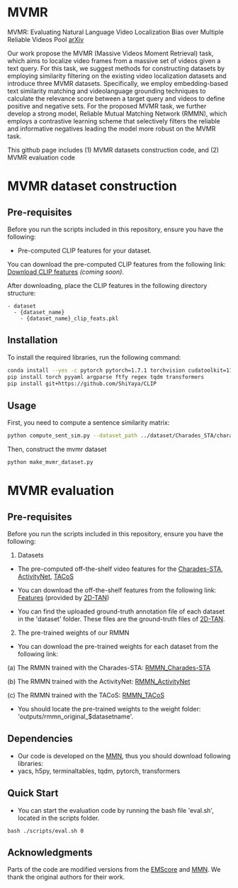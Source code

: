 # MVMR
MVMR: Evaluating Natural Language Video Localization Bias over Multiple Reliable Videos Pool [arXiv](https://arxiv.org/pdf/2309.16701v1.pdf)

Our work propose the MVMR (Massive Videos Moment Retrieval) task, which aims to localize video frames from a massive set of videos given a text query.
For this task, we suggest methods for constructing datasets by employing similarity filtering on the existing video localization datasets and introduce three MVMR datasets.
Specifically, we employ embedding-based text similarity matching and videolanguage grounding techniques to calculate the relevance score between a target query and videos to define positive and negative sets.
For the proposed MVMR task, we further develop a strong model, Reliable Mutual Matching Network (RMMN), which employs a contrastive learning scheme that selectively filters the reliable and informative negatives leading the model more robust on the MVMR task.

This github page includes (1) MVMR datasets construction code, and (2) MVMR evaluation code



# MVMR dataset construction

## Pre-requisites

Before you run the scripts included in this repository, ensure you have the following:

- Pre-computed CLIP features for your dataset.

You can download the pre-computed CLIP features from the following link: [Download CLIP features](#) *(coming soon)*.

After downloading, place the CLIP features in the following directory structure:

```plaintext
- dataset
  - {dataset_name}
    - {dataset_name}_clip_feats.pkl
```

## Installation

To install the required libraries, run the following command:

```bash
conda install --yes -c pytorch pytorch=1.7.1 torchvision cudatoolkit=11.0
pip install torch pyyaml argparse ftfy regex tqdm transformers
pip install git+https://github.com/ShiYaya/CLIP
```

## Usage

First, you need to compute a sentence similarity matrix:
```bash
python compute_sent_sim.py --dataset_path ../dataset/Charades_STA/charades_test.json --dataset_name Charades_STA
```

Then, construct the mvmr dataset
```bash
python make_mvmr_dataset.py
```


# MVMR evaluation

## Pre-requisites

Before you run the scripts included in this repository, ensure you have the following:

1) Datasets
 - The pre-computed off-the-shelf video features for the [Charades-STA](https://prior.allenai.org/projects/charades), [ActivityNet](http://activity-net.org/download.html), [TACoS](https://www.mpi-inf.mpg.de/departments/computer-vision-and-machine-learning/research/vision-and-language/tacos-multi-level-corpus)

 - You can download the off-the-shelf features from the following link: [Features](https://rochester.app.box.com/s/8znalh6y5e82oml2lr7to8s6ntab6mav) (provided by [2D-TAN](https://github.com/microsoft/2D-TAN))

 - You can find the uploaded ground-truth annotation file of each dataset in the 'dataset' folder. These files are the ground-truth files of [2D-TAN](https://github.com/microsoft/2D-TAN).

2) The pre-trained weights of our RMMN
 - You can download the pre-trained weights for each dataset from the following link:
   
 (a) The RMMN trained with the Charades-STA: [RMMN_Charades-STA](http://milabfile.snu.ac.kr:16000/detecting-incongruity/pretrained_weights/best_charades_rmmn.pth)

 (b) The RMMN trained with the ActivityNet: [RMMN_ActivityNet](http://milabfile.snu.ac.kr:16000/detecting-incongruity/pretrained_weights/best_tacos_rmmn.pth)
 
 (c) The RMMN trained with the TACoS: [RMMN_TACoS](http://milabfile.snu.ac.kr:16000/detecting-incongruity/pretrained_weights/best_activitynet_rmmn.pth)

 - You should locate the pre-trained weights to the weight folder: 'outputs/rmmn_original_$datasetname'.

## Dependencies
 - Our code is developed on the [MMN](https://github.com/MCG-NJU/MMN.git), thus you should download following libraries:
 - yacs, h5py, terminaltables, tqdm, pytorch, transformers 


## Quick Start
 - You can start the evaluation code by running the bash file 'eval.sh', located in the scripts folder.

```
bash ./scripts/eval.sh 0
```


## Acknowledgments
Parts of the code are modified versions from the [EMScore](https://github.com/ShiYaya/emscore) and [MMN](https://github.com/MCG-NJU/MMN.git). We thank the original authors for their work.








